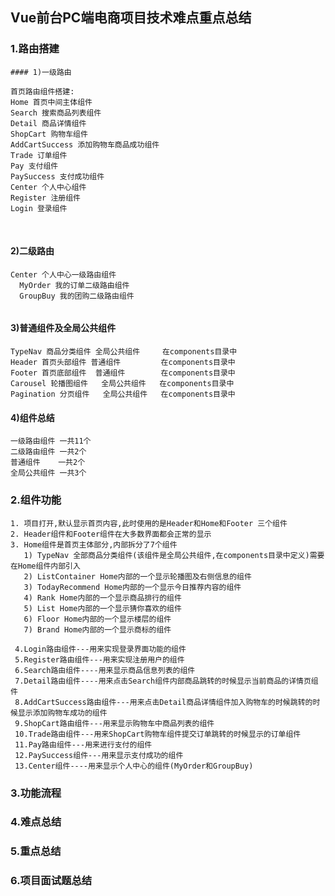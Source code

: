 ## Vue前台PC端电商项目技术难点重点总结





### 1.路由搭建

	#### 1)一级路由

```
首页路由组件搭建:
Home 首页中间主体组件
Search 搜索商品列表组件
Detail 商品详情组件
ShopCart 购物车组件
AddCartSuccess 添加购物车商品成功组件
Trade 订单组件
Pay 支付组件
PaySuccess 支付成功组件
Center 个人中心组件
Register 注册组件
Login 登录组件

```

​	

#### 2)二级路由

```
Center 个人中心一级路由组件
  MyOrder 我的订单二级路由组件
  GroupBuy 我的团购二级路由组件
  
```



#### 3)普通组件及全局公共组件

```
TypeNav 商品分类组件 全局公共组件     在components目录中
Header 首页头部组件 普通组件         在components目录中
Footer 首页底部组件  普通组件        在components目录中
Carousel 轮播图组件   全局公共组件   在components目录中
Pagination 分页组件   全局公共组件   在components目录中
```



#### 4)组件总结

```
一级路由组件 一共11个
二级路由组件 一共2个
普通组件    一共2个
全局公共组件 一共3个
```





### 2.组件功能

```
1. 项目打开,默认显示首页内容,此时使用的是Header和Home和Footer 三个组件
2. Header组件和Footer组件在大多数界面都会正常的显示
3. Home组件是首页主体部分,内部拆分了7个组件
   1) TypeNav 全部商品分类组件(该组件是全局公共组件,在components目录中定义)需要在Home组件内部引入
   2) ListContainer Home内部的一个显示轮播图及右侧信息的组件
   3) TodayRecommend Home内部的一个显示今日推荐内容的组件
   4) Rank Home内部的一个显示商品排行的组件
   5) List Home内部的一个显示猜你喜欢的组件
   6) Floor Home内部的一个显示楼层的组件
   7) Brand Home内部的一个显示商标的组件
   
 4.Login路由组件---用来实现登录界面功能的组件
 5.Register路由组件---用来实现注册用户的组件
 6.Search路由组件----用来显示商品信息列表的组件
 7.Detail路由组件----用来点击Search组件内部商品跳转的时候显示当前商品的详情页组件
 8.AddCartSuccess路由组件---用来点击Detail商品详情组件加入购物车的时候跳转的时候显示添加购物车成功的组件
 9.ShopCart路由组件---用来显示购物车中商品列表的组件
 10.Trade路由组件---用来ShopCart购物车组件提交订单跳转的时候显示的订单组件
 11.Pay路由组件---用来进行支付的组件
 12.PaySuccess组件---用来显示支付成功的组件
 13.Center组件----用来显示个人中心的组件(MyOrder和GroupBuy)
```





### 3.功能流程





### 4.难点总结







### 5.重点总结





### 6.项目面试题总结





